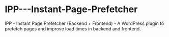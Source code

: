 # IPP---Instant-Page-Prefetcher
IPP - Instant Page Prefetcher (Backend + Frontend) - A WordPress plugin to prefetch pages and improve load times in backend and frontend.
